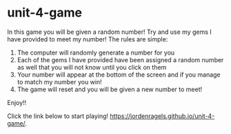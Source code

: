 # unit-4-game

In this game you will be given a random number! Try and use my gems I have provided to meet my number! The rules are simple:

1. The computer will randomly generate a number for you
2. Each of the gems I have provided have been assigned a random number as well that you will not know until you click on them
3. Your number will appear at the bottom of the screen and if you manage to match my number you win! 
4. The game will reset and you will be given a new number to meet! 

Enjoy!! 


Click the link below to start playing!
 https://jordenragels.github.io/unit-4-game/.